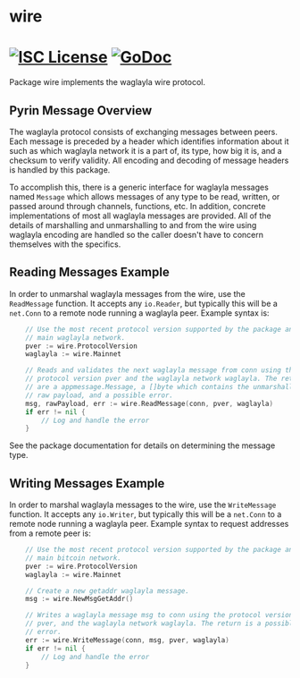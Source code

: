 wire
====

[![ISC License](http://img.shields.io/badge/license-ISC-blue.svg)](https://choosealicense.com/licenses/isc/)
[![GoDoc](https://img.shields.io/badge/godoc-reference-blue.svg)](http://godoc.org/github.com/waglayla/waglaylad/wire)
=======

Package wire implements the waglayla wire protocol.

## Pyrin Message Overview

The waglayla protocol consists of exchanging messages between peers. Each message
is preceded by a header which identifies information about it such as which
waglayla network it is a part of, its type, how big it is, and a checksum to
verify validity. All encoding and decoding of message headers is handled by this
package.

To accomplish this, there is a generic interface for waglayla messages named
`Message` which allows messages of any type to be read, written, or passed
around through channels, functions, etc. In addition, concrete implementations
of most all waglayla messages are provided. All of the details of marshalling and 
unmarshalling to and from the wire using waglayla encoding are handled so the 
caller doesn't have to concern themselves with the specifics.

## Reading Messages Example

In order to unmarshal waglayla messages from the wire, use the `ReadMessage`
function. It accepts any `io.Reader`, but typically this will be a `net.Conn`
to a remote node running a waglayla peer. Example syntax is:

```Go
	// Use the most recent protocol version supported by the package and the
	// main waglayla network.
	pver := wire.ProtocolVersion
	waglayla := wire.Mainnet

	// Reads and validates the next waglayla message from conn using the
	// protocol version pver and the waglayla network waglayla. The returns
	// are a appmessage.Message, a []byte which contains the unmarshalled
	// raw payload, and a possible error.
	msg, rawPayload, err := wire.ReadMessage(conn, pver, waglayla)
	if err != nil {
		// Log and handle the error
	}
```

See the package documentation for details on determining the message type.

## Writing Messages Example

In order to marshal waglayla messages to the wire, use the `WriteMessage`
function. It accepts any `io.Writer`, but typically this will be a `net.Conn`
to a remote node running a waglayla peer. Example syntax to request addresses
from a remote peer is:

```Go
	// Use the most recent protocol version supported by the package and the
	// main bitcoin network.
	pver := wire.ProtocolVersion
	waglayla := wire.Mainnet

	// Create a new getaddr waglayla message.
	msg := wire.NewMsgGetAddr()

	// Writes a waglayla message msg to conn using the protocol version
	// pver, and the waglayla network waglayla. The return is a possible
	// error.
	err := wire.WriteMessage(conn, msg, pver, waglayla)
	if err != nil {
		// Log and handle the error
	}
```
